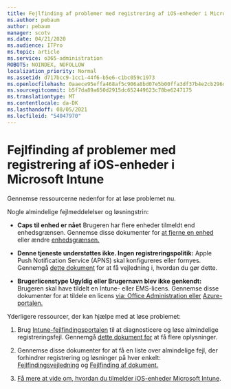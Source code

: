 ```yaml
---
title: Fejlfinding af problemer med registrering af iOS-enheder i Microsoft Intune
ms.author: pebaum
author: pebaum
manager: scotv
ms.date: 04/21/2020
ms.audience: ITPro
ms.topic: article
ms.service: o365-administration
ROBOTS: NOINDEX, NOFOLLOW
localization_priority: Normal
ms.assetid: d717bcc9-1cc1-44f6-b5e6-c1bc059c1973
ms.openlocfilehash: 0aaece95effa468af5c906a8bd07e5b00ffa3df37b4e2cb296d64108efec94e9
ms.sourcegitcommit: b5f7da89a650d2915dc652449623c78be6247175
ms.translationtype: MT
ms.contentlocale: da-DK
ms.lasthandoff: 08/05/2021
ms.locfileid: "54047970"
---
```

# <a name="troubleshoot-issues-with-enrolling-ios-devices-in-microsoft-intune"></a>Fejlfinding af problemer med registrering af iOS-enheder i Microsoft Intune

Gennemse ressourcerne nedenfor for at løse problemet nu. 
  
Nogle almindelige fejlmeddelelser og løsningstrin:
  
- **Caps til enhed er nået** Brugeren har flere enheder tilmeldt end enhedsgrænsen. Gennemse disse dokumenter for [at fjerne en enhed](https://docs.microsoft.com/intune/devices-wipe) eller ændre [enhedsgrænsen.](https://docs.microsoft.com/intune/enrollment-restrictions-set#set-device-limit-restrictions)
    
- **Denne tjeneste understøttes ikke. Ingen registreringspolitik:** Apple Push Notification Service (APNS) skal konfigureres eller fornyes. Gennemgå [dette dokument](https://docs.microsoft.com/intune/apple-mdm-push-certificate-get) for at få vejledning i, hvordan du gør dette. 
    
- **Brugerlicenstype Ugyldig eller Brugernavn blev ikke genkendt:** Brugeren skal have tildelt en Intune- eller EMS-licens. Gennemse disse dokumenter for at tildele en licens [via: Office Administration eller](https://docs.microsoft.com/intune/licenses-assign) [Azure-portalen.](https://docs.microsoft.com/azure/active-directory/license-users-groups)
    
Yderligere ressourcer, der kan hjælpe med at løse problemet:
  
1. Brug [Intune-fejlfindingsportalen](https://devicemanagement.microsoft.com/#blade/Microsoft_Intune_DeviceSettings/TroubleshootBlade) til at diagnosticere og løse almindelige registreringsfejl. Gennemgå [dette dokument for](https://docs.microsoft.com/intune/help-desk-operators) at få flere oplysninger. 
    
2. Gennemse disse dokumenter for at få en liste over almindelige fejl, der forhindrer registrering og løsninger på hver enkelt: [Fejlfindingsvejledning](https://support.microsoft.com/help/4039809/troubleshooting-ios-device-enrollment-in-intune) og [Fejlfinding af dokument.](https://docs.microsoft.com/troubleshoot/mem/intune/troubleshoot-device-enrollment-in-intune)
    
3. [Få mere at vide om, hvordan du tilmelder iOS-enheder Microsoft Intune](https://docs.microsoft.com/intune/ios-enroll).
    

